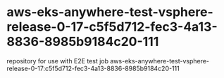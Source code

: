 # aws-eks-anywhere-test-vsphere-release-0-17-c5f5d712-fec3-4a13-8836-8985b9184c20-111
repository for use with E2E test job aws-eks-anywhere-test-vsphere-release-0-17:c5f5d712-fec3-4a13-8836-8985b9184c20-111
